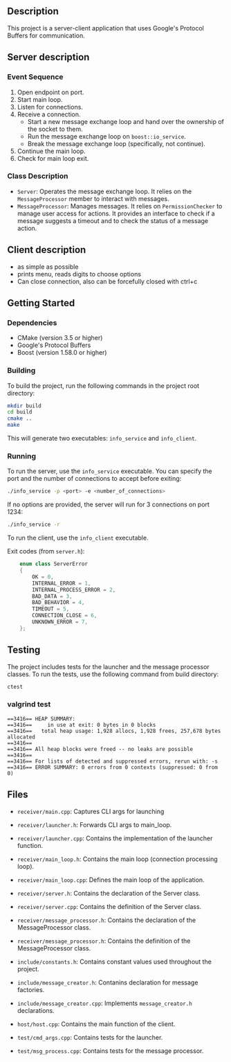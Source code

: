 ## Description

This project is a server-client application that uses Google's Protocol Buffers for communication.


## Server description

### Event Sequence

1. Open endpoint on port.
2. Start main loop.
3. Listen for connections.
4. Receive a connection.
   - Start a new message exchange loop and hand over the ownership of the socket to them.
   - Run the message exchange loop on `boost::io_service`.
   - Break the message exchange loop (specifically, not continue).
5. Continue the main loop.
6. Check for main loop exit.

### Class Description

- `Server`: Operates the message exchange loop. It relies on the `MessageProcessor` member to interact with messages.
- `MessageProcessor`: Manages messages. It relies on `PermissionChecker` to manage user access for actions. It provides an interface to check if a message suggests a timeout and to check the status of a message action.

## Client description
- as simple as possible
- prints menu, reads digits to choose options
- Can close connection, also can be forcefully closed with ctrl+c 

## Getting Started

### Dependencies

- CMake (version 3.5 or higher)
- Google's Protocol Buffers
- Boost (version 1.58.0 or higher)

### Building

To build the project, run the following commands in the project root directory:

```sh
mkdir build
cd build
cmake ..
make
```

This will generate two executables: `info_service` and `info_client`.

### Running

To run the server, use the `info_service` executable. You can specify the port and the number of connections to accept before exiting:

```sh
./info_service -p <port> -e <number_of_connections>
```

If no options are provided, the server will run for 3 connections on port 1234:

```sh
./info_service -r
```

To run the client, use the `info_client` executable.

Exit codes (from `server.h`):

```cpp
    enum class ServerError
    {
        OK = 0,
        INTERNAL_ERROR = 1,
        INTERNAL_PROCESS_ERROR = 2,
        BAD_DATA = 3,
        BAD_BEHAVIOR = 4,
        TIMEOUT = 5,
        CONNECTION_CLOSE = 6,
        UNKNOWN_ERROR = 7,
    };
```

## Testing

The project includes tests for the launcher and the message processor classes. To run the tests, use the following command from build directory:

```sh
ctest
```

### valgrind test
```
==3416== HEAP SUMMARY:
==3416==     in use at exit: 0 bytes in 0 blocks
==3416==   total heap usage: 1,928 allocs, 1,928 frees, 257,678 bytes allocated
==3416== 
==3416== All heap blocks were freed -- no leaks are possible
==3416== 
==3416== For lists of detected and suppressed errors, rerun with: -s
==3416== ERROR SUMMARY: 0 errors from 0 contexts (suppressed: 0 from 0)
```

## Files
- `receiver/main.cpp`: Captures CLI args for launching

- `receiver/launcher.h`: Forwards CLI args to main_loop.
- `receiver/launcher.cpp`: Contains the implementation of the launcher function.

- `receiver/main_loop.h`: Contains the main loop (connection processing loop).
- `receiver/main_loop.cpp`: Defines the main loop of the application.

- `receiver/server.h`: Contains the declaration of the Server class.
- `receiver/server.cpp`: Contains the definition of the Server class.

- `receiver/message_processor.h`: Contains the declaration of the MessageProcessor class.
- `receiver/message_processor.h`: Contains the definition of the MessageProcessor class.

- `include/constants.h`: Contains constant values used throughout the project.
- `include/message_creator.h`: Contanins declaration for message factories.
- `include/message_creator.cpp`: Implements `message_creator.h` declarations.


- `host/host.cpp`: Contains the main function of the client.


- `test/cmd_args.cpp`: Contains tests for the launcher.
- `test/msg_process.cpp`: Contains tests for the message processor.
